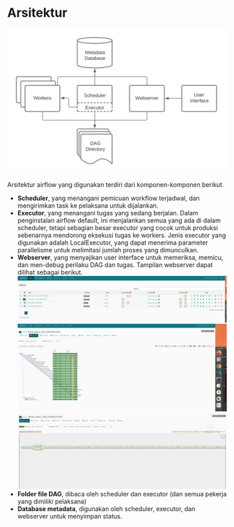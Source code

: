# Arsitektur

![Arsitektur Airflow](image/arsi_airflow.png)

Arsitektur airflow yang digunakan terdiri dari komponen-komponen berikut.
- **Scheduler**, yang menangani pemicuan workflow terjadwal, dan mengirimkan task ke pelaksana untuk dijalankan.
- **Executor**, yang menangani tugas yang sedang berjalan. Dalam penginstalan airflow default, ini menjalankan semua yang ada di dalam scheduler, tetapi sebagian besar executor yang cocok untuk produksi sebenarnya mendorong eksekusi tugas ke workers. Jenis executor yang digunakan adalah LocalExecutor, yang dapat menerima parameter parallelisme untuk melimitasi jumlah proses yang dimunculkan.
- **Webserver**, yang menyajikan user interface untuk memeriksa, memicu, dan men-debug perilaku DAG dan tugas. Tampilan webserver dapat dilihat sebagai berikut.
![Webserver 1](image/webserver1.jpeg)
![Webserver 2](image/webserver2.jpeg)
![Webserver 3](image/webserver3.jpeg)
- **Folder file DAG**, dibaca oleh scheduler dan executor (dan semua pekerja yang dimiliki pelaksana)
- **Database metadata**, digunakan oleh scheduler, executor, dan webserver untuk menyimpan status.



